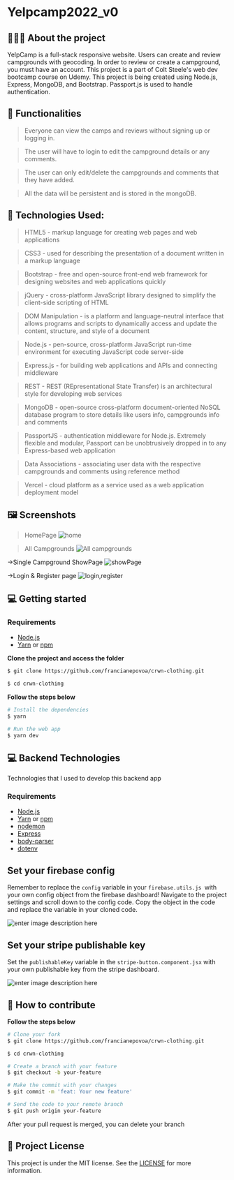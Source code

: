 # Yelpcamp2022_v0

## 👨🏻‍💻 About the project
YelpCamp is a full-stack responsive website. Users can create and review campgrounds with geocoding. In order to review or create a campground, you must have an account. This project is a part of Colt Steele's web dev bootcamp course on Udemy.
This project is being created using Node.js, Express, MongoDB, and Bootstrap. Passport.js is used to handle authentication.

## 🚀 Functionalities
>Everyone can view the camps and reviews without signing up or logging in.

>The user will have to login to edit the campground details or any comments.

>The user can only edit/delete the campgrounds and comments that they have added.

>All the data will be persistent and is stored in the mongoDB.

## 🚀 Technologies Used:
>HTML5 - markup language for creating web pages and web applications

>CSS3 - used for describing the presentation of a document written in a markup language

>Bootstrap - free and open-source front-end web framework for designing websites and web applications quickly

>jQuery - cross-platform JavaScript library designed to simplify the client-side scripting of HTML

>DOM Manipulation - is a platform and language-neutral interface that allows programs and scripts to dynamically access and update the content, structure, and style of a document

>Node.js - pen-source, cross-platform JavaScript run-time environment for executing JavaScript code server-side

>Express.js - for building web applications and APIs and connecting middleware

>REST - REST (REpresentational State Transfer) is an architectural style for developing web services

>MongoDB - open-source cross-platform document-oriented NoSQL database program to store details like users info, campgrounds info and comments

>PassportJS - authentication middleware for Node.js. Extremely flexible and modular, Passport can be unobtrusively dropped in to any Express-based web application

>Data Associations - associating user data with the respective campgrounds and comments using reference method

>Vercel - cloud platform as a service used as a web application deployment model

## 🖼️ Screenshots
>HomePage
![home](https://user-images.githubusercontent.com/51289274/113733448-1a3ac300-9718-11eb-9fc7-defb8d2cd9c1.png)

>All Campgrounds
![All campgrounds](https://user-images.githubusercontent.com/51289274/113733438-173fd280-9718-11eb-8a0d-8e13f1ab3d45.png)

->Single Campground ShowPage
![showPage](https://user-images.githubusercontent.com/51289274/113733465-1e66e080-9718-11eb-9ffe-8b047640942a.png)

->Login & Register page
![login,register](https://user-images.githubusercontent.com/51289274/113734300-d8f6e300-9718-11eb-801e-5cb4698a1560.png)


## 💻 Getting started

### Requirements

- [Node.js](https://nodejs.org/en/)
- [Yarn](https://classic.yarnpkg.com/) or [npm](https://www.npmjs.com/)


**Clone the project and access the folder**

```bash
$ git clone https://github.com/francianepovoa/crwn-clothing.git

$ cd crwn-clothing

```

**Follow the steps below**

```bash
# Install the dependencies
$ yarn

# Run the web app
$ yarn dev
```

## 💻 Backend Technologies

Technologies that I used to develop this backend app
### Requirements

- [Node.js](https://nodejs.org/en/)
- [Yarn](https://classic.yarnpkg.com/) or [npm](https://www.npmjs.com/)
- [nodemon](https://nodemon.io/)
- [Express](https://expressjs.com/)
- [body-parser](https://github.com/expressjs/body-parser)
- [dotenv](https://github.com/motdotla/dotenv)

## Set your firebase config

Remember to replace the `config` variable in your `firebase.utils.js `with your own config object from the firebase dashboard! Navigate to the project settings and scroll down to the config code. Copy the object in the code and replace the variable in your cloned code.

![enter image description here](https://camo.githubusercontent.com/4ed8b6a189ef7358611a7301b8b5fc41f8b5ac8a02ffda9b0f72cd725015b914/68747470733a2f2f692e6962622e636f2f3679774d6b42662f53637265656e2d53686f742d323031392d30372d30312d61742d31312d33352d30322d414d2e706e67)

## Set your stripe publishable key


Set the `publishableKey` variable in the `stripe-button.component.jsx` with your own publishable key from the stripe dashboard.

![enter image description here](https://camo.githubusercontent.com/fb711e324a7e95a935e5db8ca73549c48e4fc3f8cd1a31ad893a8f18f72bd23e/68747470733a2f2f692e6962622e636f2f646a51546d56462f53637265656e2d53686f742d323031392d30372d30312d61742d322d31382d35302d414d2e706e67)

## 🤔 How to contribute 

**Follow the steps below**

```bash
# Clone your fork
$ git clone https://github.com/francianepovoa/crwn-clothing.git

$ cd crwn-clothing

# Create a branch with your feature
$ git checkout -b your-feature

# Make the commit with your changes
$ git commit -m 'feat: Your new feature'

# Send the code to your remote branch
$ git push origin your-feature
```

After your pull request is merged, you can delete your branch

## 📝 Project License

This project is under the MIT license. See the [LICENSE](https://github.com/francianepovoa/crwn-clothing/blob/master/client/LICENSE) for more information.

